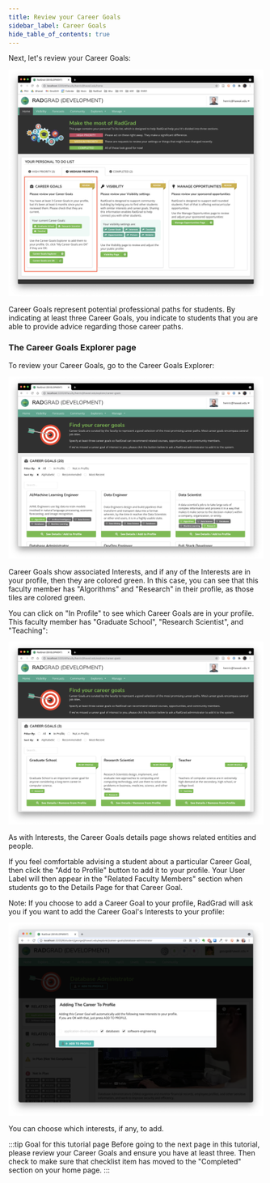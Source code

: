 ```yaml
---
title: Review your Career Goals
sidebar_label: Career Goals
hide_table_of_contents: true
---
```


Next, let's review your Career Goals:

![](/img/user-guide/new-faculty/home-faculty-career-goals.png)

Career Goals represent potential professional paths for students.  By indicating at least three Career Goals, you indicate to students that you are able to provide advice regarding those career paths.

### The Career Goals Explorer page

To review your Career Goals, go to the Career Goals Explorer:

![](/img/user-guide/new-faculty/career-goals-faculty.png)

Career Goals show associated Interests, and if any of the Interests are in your profile, then they are colored green. In this case, you can see that this faculty member has "Algorithms" and "Research" in their profile, as those tiles are colored green.

You can click on "In Profile" to see which Career Goals are in your profile. This faculty member has "Graduate School", "Research Scientist", and "Teaching":

![](/img/user-guide/new-faculty/career-goals-faculty-2.png)

As with Interests, the Career Goals details page shows related entities and people.

If you feel comfortable advising a student about a particular Career Goal, then click the "Add to Profile" button to add it to your profile. Your User Label will then appear in the "Related Faculty Members" section when students go to the Details Page for that Career Goal.

Note: If you choose to add a Career Goal to your profile, RadGrad will ask you if you want to add the Career Goal's Interests to your profile:

![](/img/user-guide/new-student/career-goal-add-interests.png)

You can choose which interests, if any, to add.

:::tip Goal for this tutorial page
Before going to the next page in this tutorial, please review your Career Goals and ensure you have at least three. Then check to make sure that checklist item has moved to the "Completed" section on your home page.
:::
